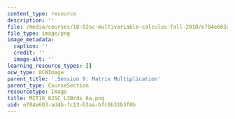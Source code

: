 ```yaml
---
content_type: resource
description: ''
file: /media/courses/18-02sc-multivariable-calculus-fall-2010/e704e603ad4bfc13b3aabfc6b32b3f0b_MIT18_02SC_L3Brds_6a.png
file_type: image/png
image_metadata:
  caption: ''
  credit: ''
  image-alt: ''
learning_resource_types: []
ocw_type: OCWImage
parent_title: '.Session 9: Matrix Multiplication'
parent_type: CourseSection
resourcetype: Image
title: MIT18_02SC_L3Brds_6a.png
uid: e704e603-ad4b-fc13-b3aa-bfc6b32b3f0b
---
```

